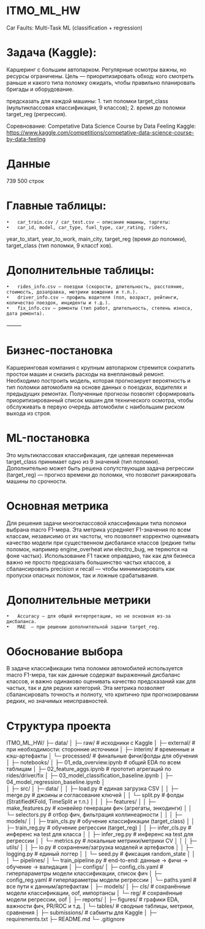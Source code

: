 # ITMO_ML_HW

Car Faults: Multi-Task ML (classification + regression)

# Задача (Kaggle):
Каршеринг с большим автопарком. Регулярные осмотры важны, но ресурсы ограничены.
Цель — приоритизировать обход: кого смотреть раньше и какого типа поломку ожидать, чтобы правильно планировать бригады и оборудование.

предсказать для каждой машины:
	1.	тип поломки target_class (мультиклассовая классификация, 9 классов);
	2.	время до поломки target_reg (регрессия).

Соревнование: Competative Data Science Course by Data Feeling
Kaggle: https://www.kaggle.com/competitions/competative-data-science-course-by-data-feeling

# Данные
739 500 строк
# Главные таблицы:
	•	car_train.csv / car_test.csv — описание машины, таргеты:
	•	car_id, model, car_type, fuel_type, car_rating, riders,
year_to_start, year_to_work, main_city,
target_reg (время до поломки), target_class (тип поломки, 9 классf xов).

# Дополнительные таблицы:
	•	rides_info.csv — поездки (скорости, длительность, расстояние, стоимость, дозаправка, метрики вождения и т.п.).
	•	driver_info.csv — профиль водителя (пол, возраст, рейтинги, количество поездок, инциденты и т.д.).
	•	fix_info.csv — ремонты (тип работ, длительность, степень износа, дата ремонта).

⸻

# Бизнес-постановка

Каршеринговая компания с крупным автопарком стремится сократить простои машин и снизить расходы на внеплановый ремонт.
Необходимо построить модель, которая прогнозирует вероятность и тип поломки автомобиля на основе данных о поездках, водителях и предыдущих ремонтах.
Полученные прогнозы позволят сформировать приоритизированный список машин для технического осмотра, чтобы обслуживать в первую очередь автомобили с наибольшим риском выхода из строя.

# ML-постановка

Это мультиклассовая классификация, где целевая переменная target_class принимает одно из 9 значений (тип поломки).
Дополнительно может быть решена сопутствующая задача регрессии (target_reg) — прогноз времени до поломки, что позволит ранжировать машины по срочности.

# Основная метрика

Для решения задачи многоклассовой классификации типа поломки выбрана macro F1-мера.
Эта метрика усредняет F1-значения по всем классам, независимо от их частоты, что позволяет корректно оценивать качество модели при существенном дисбалансе классов (редкие типы поломок, например engine_overheat или electro_bug, не теряются на фоне частых).
Использование F1 также оправдано, так как для бизнеса важно не просто предсказать большинство частых классов, а сбалансировать  precision и recall — чтобы минимизировать как пропуски опасных поломок, так и ложные срабатывания.

# Дополнительные метрики
	•	Accuracy — для общей интерпретации, но не основная из-за дисбаланса.
	•	MAE  — при решении дополнительной задачи target_reg.

# Обоснование выбора
В задаче классификации типа поломки автомобилей используется macro F1-мера, так как данные содержат выраженный дисбаланс классов, и важно одинаково оценивать качество предсказаний как для частых, так и для редких категорий. Эта метрика позволяет сбалансировать точность и полноту, что критично при прогнозировании редких, но значимых неисправностей.

# Структура проекта

ITMO_ML_HW/
├─ data/
│  ├─ raw/                 # исходники с Kaggle 
│  ├─ external/            # при необходимости: сторонние источники
│  ├─ interim/             # временные и кэш-артефакты
│  └─ processed/           # финальные фичи/фолды для обучения
│
├─ notebooks/
│  ├─ 01_eda_overview.ipynb              # общий EDA по всем таблицам
│  ├─ 02_feature_aggs.ipynb              # прототип агрегаций по rides/driver/fix
│  ├─ 03_model_classification_baseline.ipynb
│  ├─ 04_model_regression_baseline.ipynb
│  
│
├─ src/
│  ├─ data/
│  │  ├─ load.py                         # единая загрузка CSV
│  │  ├─ merge.py                        # джоины и согласование ключей
│  │  └─ split.py                        # фолды (StratifiedKFold, TimeSplit и т.п.)
│  │
│  ├─ features/
│  │  ├─ make_features.py                # конвейер генерации фич (агрегаты, энкодинги)
│  │  └─ selectors.py                    # отбор фич, фильтрация коллинеарности
│  │
│  ├─ models/
│  │  ├─ train_cls.py                    # обучение классификации (target_class)
│  │  ├─ train_reg.py                    # обучение регрессии (target_reg)
│  │  ├─ infer_cls.py                    # инференс на test для класса
│  │  ├─ infer_reg.py                    # инференс на test для регрессии
│  │  └─ metrics.py                      # локальные метрики/метрики CV
│  │
│  ├─ utils/
│  │  ├─ io.py                           # сохранение/загрузка моделей и артефактов
│  │  ├─ logging.py                      # единый логгер
│  │  └─ seed.py                         # фиксация random_state
│  │
│  └─ pipelines/
│     └─ train_pipeline.py               # end-to-end: данные → фичи → обучение → валидация
│
├─ configs/
│  ├─ config_cls.yaml                    # гиперпараметры модели классификации, список фич
│  ├─ config_reg.yaml                    # гиперпараметры модели регрессии
│  └─ paths.yaml                         # все пути к данным/артефактам
│
├─ models/
│  ├─ cls/                               # сохранённые модели классификации, oof, импортансы
│  └─ reg/                               # сохранённые модели регрессии, oof
│
├─ reports/
│  ├─ figures/                           # графики EDA, важности фич, PR/ROC и т.д.
│  └─ tables/                            # сводные таблицы, метрики, сравнения
│
├─ submissions/                          # сабмиты для Kaggle
│
├─ requirements.txt
├─ README.md
└─ .gitignore



